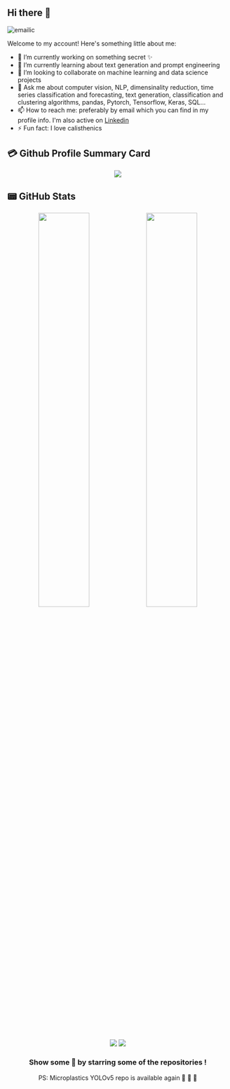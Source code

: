 ## Hi there 👋

<p align="left"> <img src="https://komarev.com/ghpvc/?username=emailic&label=Views&color=blue&style=plastic&style=for-the-badge" alt="emailic" /> </p>

<p align="center">

Welcome to my account! Here's something little about me:
</p>

- 🔭 I’m currently working on something secret ✨
- 🌱 I’m currently learning about text generation and prompt engineering 
- 👯 I’m looking to collaborate on machine learning and data science projects <!--  - 🤔 I’m looking for help with -->
- 💬 Ask me about computer vision, NLP, dimensinality reduction, time series classification and forecasting, text generation, classification and clustering algorithms, pandas, Pytorch, Tensorflow, Keras, SQL...
- 📫 How to reach me: preferably by email which you can find in my profile info. I'm also active on [Linkedin](https://www.linkedin.com/in/ema-ilic/)
- ⚡ Fun fact: I love calisthenics


## 💳 Github Profile Summary Card
<p align="center">
  <img src="https://github-profile-summary-cards.vercel.app/api/cards/profile-details?username=emailic&theme=solarized"/>
</p>

## 📟 GitHub Stats
<p align="center">
	<img width="48%" src="https://github-readme-stats.vercel.app/api?username=emailic&show_icons=true&theme=transparent" />
	<img width="48%" src="https://github-readme-streak-stats.herokuapp.com/?user=emailic&theme=solarized" />
</p>

<div align="center">

[![](https://img.shields.io/badge/-LinkedIn-informational?style=for-the-badge&logo=linkedin&logoColor=white&color=2867B2)](https://www.linkedin.com/in/ema-ilic/) 
[![](https://img.shields.io/badge/Gmail-D14836?style=for-the-badge&logo=gmail&logoColor=white)](ema.ilic9@gmail.com) 




### Show some 💚 by starring some of the repositories !

PS: Microplastics YOLOv5 repo is available again 💃 💃 💃 

</div>
